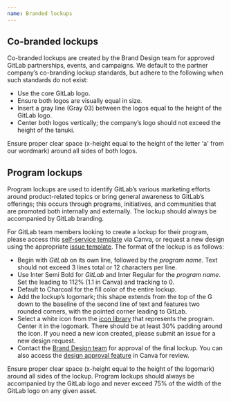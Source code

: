 ```yaml
---
name: Branded lockups
---
```


## Co-branded lockups

Co-branded lockups are created by the Brand Design team for approved GitLab partnerships, events, and campaigns. We default to the partner company’s co-branding lockup standards, but adhere to the following when such standards do not exist:

- Use the core GitLab logo.
- Ensure both logos are visually equal in size.
- Insert a gray line (Gray 03) between the logos equal to the height of the GitLab logo.
- Center both logos vertically; the company’s logo should not exceed the height of the tanuki.

Ensure proper clear space (x-height equal to the height of the letter 'a' from our wordmark) around all sides of both logos.

<figure-img label="Co-branding lockup with clear space equal to the width of the lowercase 'a' from the wordmark" src="/img/brand/co-branding.svg"></figure-img>

## Program lockups

Program lockups are used to identify GitLab’s various marketing efforts around product-related topics or bring general awareness to GitLab’s offerings; this occurs through programs, initiatives, and communities that are promoted both internally and externally. The lockup should always be accompanied by GitLab branding. 

For GitLab team members looking to create a lockup for their program, please access this [self-service template](https://www.canva.com/design/DAFF2cc_ddk/T_xmiJbe67rGMBbCa-_VOg/view?utm_content=DAFF2cc_ddk&utm_campaign=designshare&utm_medium=link&utm_source=sharebutton&mode=preview) via Canva, or request a new design using the appropriate [issue template](https://about.gitlab.com/handbook/marketing/corporate-marketing/brand-activation/brand-design/#requesting-support). The format of the lockup is as follows:

- Begin with _GitLab_ on its own line, followed by the _program name_. Text should not exceed 3 lines total or 12 characters per line.
- Use Inter Semi Bold for _GitLab_ and Inter Regular for the _program name_. Set the leading to 112% (1.1 in Canva) and tracking to 0.
- Default to Charcoal for the fill color of the entire lockup.
- Add the lockup’s logomark; this shape extends from the top of the G down to the baseline of the second line of text and features two rounded corners, with the pointed corner leading to GitLab.
- Select a white icon from the [icon library](https://drive.google.com/drive/folders/1dsRceA94H8CI0q7JAeWwEuWoNUuqdGq-?usp=sharing) that represents the program. Center it in the logomark. There should be at least 30% padding around the icon. If you need a new icon created, please submit an issue for a new design request. 
- Contact the [Brand Design team](https://about.gitlab.com/handbook/marketing/corporate-marketing/brand-activation/brand-design/#contacting-the-team) for approval of the final lockup. You can also access the [design approval feature](https://www.canva.com/help/get-approval/) in Canva for review.

Ensure proper clear space (x-height equal to the height of the logomark) around all sides of the lockup. Program lockups should always be accompanied by the GitLab logo and never exceed 75% of the width of the GitLab logo on any given asset. 

<figure-img label="Program lockup with clear space equal to the height of the logomark" src="/img/brand/program-lockup-clearspace.svg" width="480"></figure-img>

<figure-img label="Mockup of program lockup paired with the GitLab logo and branding" src="/img/brand/program-lockup-mockup.png" width="480"></figure-img>


